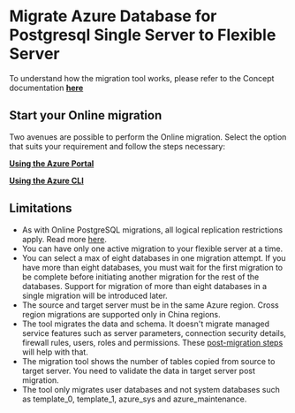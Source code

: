 # Migrate Azure Database for Postgresql Single Server to Flexible Server

To understand how the migration tool works, please refer to the Concept documentation [**here**](https://learn.microsoft.com/azure/postgresql/migrate/concepts-single-to-flexible)

## Start your Online migration
Two avenues are possible to perform the Online migration. Select the option that suits your requirement and follow the steps necessary:

[**Using the Azure Portal**](./single2flexibleonline-migrate-using-the-azure-portal.md)

[**Using the Azure CLI**](./single2flexibleonline-migrate-using-the-azure-cli.md)

## Limitations

* As with Online PostgreSQL migrations, all logical replication restrictions apply. Read more [here](https://www.postgresql.org/docs/current/logical-replication-restrictions.html).
* You can have only one active migration to your flexible server at a time.
* You can select a max of eight databases in one migration attempt. If you have more than eight databases, you must wait for the first migration to be complete before initiating another migration for the rest of the databases. Support for migration of more than eight databases in a single migration will be introduced later.
* The source and target server must be in the same Azure region. Cross region migrations are supported only in China regions.
* The tool migrates the data and schema. It doesn't migrate managed service features such as server parameters, connection security details, firewall rules, users, roles and permissions. These [post-migration steps](https://learn.microsoft.com/azure/postgresql/migrate/concepts-single-to-flexible#post-migration) will help with that.
* The migration tool shows the number of tables copied from source to target server. You need to validate the data in target server post migration.
* The tool only migrates user databases and not system databases such as template_0, template_1, azure_sys and azure_maintenance.